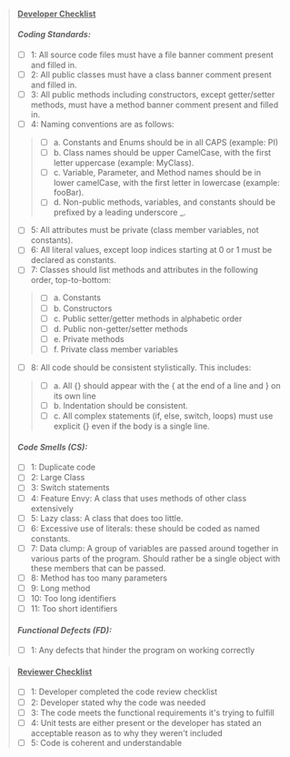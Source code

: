 
  > #### <span style="text-decoration: underline">Developer Checklist</span>
  > #### *Coding Standards:*
  >- [ ] 1: All source code files must have a file banner comment present and filled in.
  >- [ ] 2: All public classes must have a class banner comment present and filled in.
  >- [ ] 3: All public methods including constructors, except getter/setter methods, must have a method banner comment present and filled in.
  >- [ ] 4: Naming conventions are as follows:
   >>- [ ] a. Constants and Enums should be in all CAPS (example: PI)
   >>- [ ] b. Class names should be upper CamelCase, with the first letter uppercase (example: MyClass).
   >>- [ ] c. Variable, Parameter, and Method names should be in lower camelCase, with the first letter in
      lowercase (example: fooBar).
   >>- [ ] d. Non-public methods, variables, and constants should be prefixed by a leading underscore _.
  >- [ ] 5: All attributes must be private (class member variables, not constants).
  >- [ ] 6: All literal values, except loop indices starting at 0 or 1 must be declared as constants.
  >- [ ] 7: Classes should list methods and attributes in the following order, top-to-bottom:
   >>- [ ] a. Constants
   >>- [ ] b. Constructors
   >>- [ ] c. Public setter/getter methods in alphabetic order
   >>- [ ] d. Public non-getter/setter methods
   >>- [ ] e. Private methods
   >>- [ ] f. Private class member variables
  >- [ ] 8: All code should be consistent stylistically. This includes:
   >>- [ ] a. All {} should appear with the { at the end of a line and } on its own line
   >>- [ ] b. Indentation should be consistent.
   >>- [ ] c. All complex statements (if, else, switch, loops) must use explicit {} even if the body is a single line.
  > #### *Code Smells (CS):*
  >- [ ] 1: Duplicate code
  >- [ ] 2: Large Class
  >- [ ] 3: Switch statements
  >- [ ] 4: Feature Envy: A class that uses methods of other class extensively
  >- [ ] 5: Lazy class: A class that does too little.
  >- [ ] 6: Excessive use of literals: these should be coded as named constants.
  >- [ ] 7: Data clump: A group of variables are passed around together in various parts of the program. Should rather
   be a single object with these members that can be passed.
  >- [ ] 8: Method has too many parameters
  >- [ ] 9: Long method
  >- [ ] 10: Too long identifiers
  >- [ ] 11: Too short identifiers
  > #### *Functional Defects (FD):*
  >- [ ] 1: Any defects that hinder the program on working correctly
  
  > #### <span style="text-decoration: underline">Reviewer Checklist</span>
  >- [ ] 1: Developer completed the code review checklist
   >- [ ] 2: Developer stated why the code was needed
   >- [ ] 3: The code meets the functional requirements it's trying to fulfill
   >- [ ] 4: Unit tests are either present or the developer has stated an acceptable reason as to why they weren't included
   >- [ ] 5: Code is coherent and understandable
